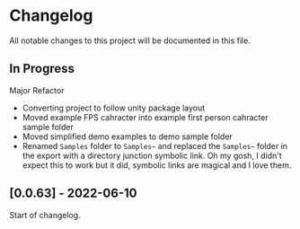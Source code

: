 # Changelog

All notable changes to this project will be documented in this file.

## In Progress

Major Refactor
* Converting project to follow unity package layout
* Moved example FPS cahracter into example first person cahracter sample folder
* Moved simplified demo examples to demo sample folder
* Renamed `Samples` folder to `Samples~` and replaced the `Samples~` folder
    in the export with a directory junction symbolic link. 
    Oh my gosh, I didn't expect this to work but it did, symbolic links are
    magical and I love them.

## [0.0.63] - 2022-06-10

Start of changelog.
